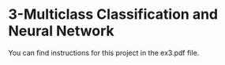 # 3-Multiclass Classification and Neural Network
You can find instructions for this project in the ex3.pdf file.
